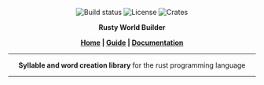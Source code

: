 <p align="center">
  <img src="https://travis-ci.com/TriedWorks/rusty_word_builder.svg?branch=master" alt="Build status">
  <img src="https://img.shields.io/badge/License-MIT-yellow.svg" alt="License">
  <img src="http://meritbadge.herokuapp.com/rusty_word_builder" alt="Crates">
</p>

<p align="center">
  <strong>Rusty World Builder</strong>
</p>

<p align="center">
  <strong>
    <a href="">Home</a> |
    <a href="">Guide</a> | 
    <a href="">Documentation</a>
  </strong>
</p>

-----

<p align="center">
  <strong> Syllable and word creation library </strong> for the rust programming language
</p>

-----
